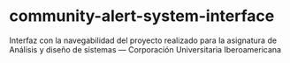# community-alert-system-interface
Interfaz con la navegabilidad del proyecto realizado para la asignatura de Análisis y diseño de sistemas — Corporación Universitaria Iberoamericana

